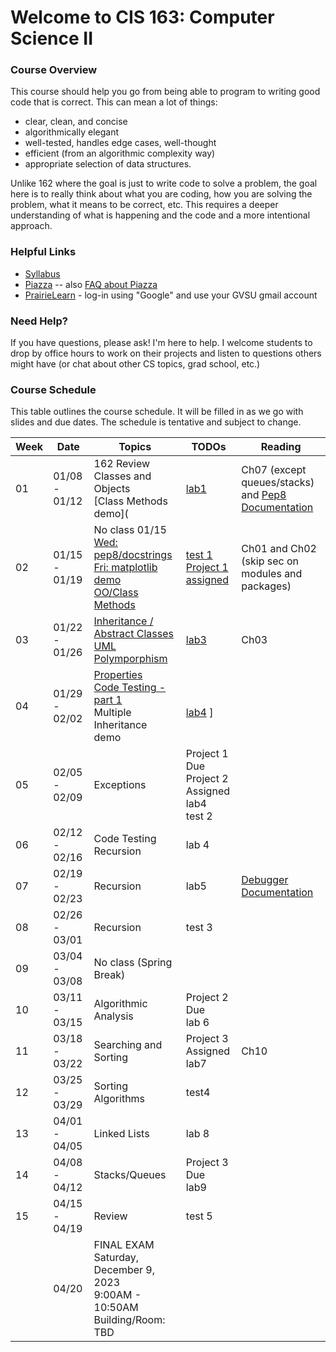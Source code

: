 # Welcome to CIS 163:  Computer Science II

### Course Overview
This course should help you go from being able to program to writing good code that is correct.
This can mean a lot of things:
* clear, clean, and concise
* algorithmically elegant
* well-tested, handles edge cases, well-thought
* efficient (from an algorithmic complexity way)
* appropriate selection of data structures.

Unlike 162 where the goal is just to write code to solve a problem, the goal here is to really think about
what you are coding, how you are solving the problem, what it means to be correct, etc.
This requires a deeper understanding
of what is happening and the code and a more intentional approach.

### Helpful Links

* [Syllabus](syllabus.md)
* [Piazza](https://piazza.com/gvsu/winter2024/cis16302/home) -- also [FAQ about Piazza](piazza-faq.md)
* [PrairieLearn](https://us.prairielearn.com/pl/course_instance/147595) - log-in
  using "Google" and use your GVSU gmail account

### Need Help?
If you have questions, please ask!  I'm here to help.  I welcome students
to drop by office hours to work on their projects and
listen to questions others might have (or chat
about other CS topics, grad school, etc.)

### Course Schedule
This table outlines the course schedule.  It will be filled in
as we go with slides and due dates.  The schedule is tentative and subject to change.

| Week | Date          | Topics | TODOs | Reading |
| ---- | ------------- | ------ | ----- | ------- |
|  01  | 01/08 - 01/12 | 162 Review <br>  Classes and Objects <br> [Class Methods demo](|  [lab1](https://us.prairielearn.com/pl/course_instance/147595/assessment/2388788) | Ch07 (except queues/stacks) and [Pep8 Documentation](https://peps.python.org/pep-008) |
|  02  | 01/15 - 01/19 | No class 01/15 <br> [Wed: pep8/docstrings](lec-notes/lec04-pep.pdf) <br> [Fri: matplotlib demo](misc-files/misc/matplotlib.py) <br> [OO/Class Methods](lec-notes/lec05-oo.pdf) | [test 1](https://us.prairielearn.com/pl/course_instance/147595/assessment/2390668) <br> [Project 1 assigned](https://us.prairielearn.com/pl/course_instance/147595/assessment/2391263) | Ch01 and Ch02 (skip sec on modules and packages) |
|  03  | 01/22 - 01/26 | [Inheritance / Abstract Classes](lec-notes/lec06-inheritance.pdf) <br> [UML](lec-notes/lec07-uml.pdf) <br> [Polymporphism]() | [lab3](https://us.prairielearn.com/pl/course_instance/147595/assessment/2391924) | Ch03 |
|  04  | 01/29 - 02/02 | [Properties](lec-notes/lec09-properties.pdf) <br> [Code Testing - part 1](lec-notes/lec13-testing.pdf) <br> Multiple Inheritance demo |  <br> [lab4](https://us.prairielearn.com/pl/course_instance/147595/assessment/2394081) ] |  |
|  05  | 02/05 - 02/09 | Exceptions <br>  | Project 1 Due <br> Project 2 Assigned <br> lab4 <br> test 2 |  |
|  06  | 02/12 - 02/16 | Code Testing <br> Recursion | lab 4 | |  
|  07  | 02/19 - 02/23 | Recursion | lab5 | [Debugger Documentation](https://docs.python.org/3/library/pdb.html)  |
|  08  | 02/26 - 03/01 | Recursion | test 3 | |
|  09  | 03/04 - 03/08 | No class (Spring Break) |  | |
|  10  | 03/11 - 03/15 | Algorithmic Analysis | Project 2 Due <br> lab 6 |  |
|  11  | 03/18 - 03/22 | Searching and Sorting | Project 3 Assigned <br> lab7 | Ch10 |
|  12  | 03/25 - 03/29 | Sorting Algorithms | test4 | |
|  13  | 04/01 - 04/05 | Linked Lists  | lab 8 | |
|  14  | 04/08 - 04/12 | Stacks/Queues | Project 3 Due <br> lab9 | |
|  15  | 04/15 - 04/19 | Review |  test 5 |  | 
|      | 04/20         | FINAL EXAM Saturday, December 9, 2023 <br> 9:00AM - 10:50AM <br> Building/Room:  TBD |  |  |
